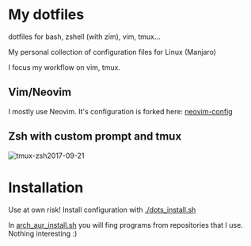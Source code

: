 # My dotfiles
dotfiles for bash, zshell (with zim), vim, tmux...

My personal collection of configuration files for Linux (Manjaro)

I focus my workflow on vim, tmux.

## Vim/Neovim
I mostly use Neovim. It's configuration is forked here: [neovim-config](https://github.com/Mateusz-Grzelinski/vim-config)

## Zsh with custom prompt and tmux
![tmux-zsh2017-09-21](https://user-images.githubusercontent.com/23525102/30710968-77d8a71e-9f07-11e7-9d00-a2d43da00a6f.png)

# Installation
Use at own risk!
Install configuration with [./dots_install.sh](./dots_install.sh) 

In [arch_aur_install.sh](arch_aur_install.sh) you will fing programs from repositories that I use. Nothing interesting :) 
